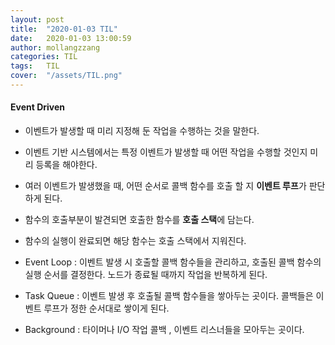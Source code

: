 ```yaml
---
layout: post
title:  "2020-01-03 TIL"
date:   2020-01-03 13:00:59
author: mollangzzang
categories: TIL
tags:	TIL 
cover:  "/assets/TIL.png"
---
```


#### Event Driven

- 이벤트가 발생할 때 미리 지정해 둔 작업을 수행하는 것을 말한다.

- 이벤트 기반 시스템에서는 특정 이벤트가 발생할 때 어떤 작업을 수행할 것인지 미리 등록을 해야한다.

- 여러 이벤트가 발생했을 때, 어떤 순서로 콜백 함수를 호출 할 지 **이벤트 루프**가 판단하게 된다.

- 함수의 호출부분이 발견되면 호출한 함수를 **호출 스택**에 담는다.

- 함수의 실행이 완료되면 해당 함수는 호출 스택에서 지워진다.

- Event Loop : 이벤트 발생 시 호출할 콜백 함수들을 관리하고, 호출된 콜백 함수의 실행 순서를 결정한다. 노드가 종료될 때까지 작업을 반복하게 된다.

- Task Queue : 이벤트 발생 후 호출될 콜백 함수들을 쌓아두는 곳이다. 콜백들은 이벤트 루프가 정한 순서대로 쌓이게 된다.

- Background : 타이머나 I/O 작업 콜백 , 이벤트 리스너들을 모아두는 곳이다.


